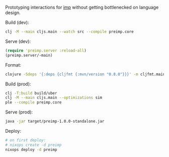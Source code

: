 Prototyping interactions for [imp](https://github.com/jamii/imp) without getting bottlenecked on language design.

Build (dev):

``` bash
clj -M --main cljs.main --watch src --compile preimp.core
```

Serve (dev):

``` clj
(require 'preimp.server :reload-all)
(preimp.server/-main)
```

Format:

``` bash
clojure -Sdeps '{:deps {cljfmt {:mvn/version "0.8.0"}}}' -m cljfmt.main fix
```

Build (prod):

``` bash
clj -T:build build/uber
clj -M --main cljs.main --optimizations sim
ple --compile preimp.core
```

Serve (prod):

``` bash
java -jar target/preimp-1.0.0-standalone.jar
```

Deploy:

``` bash
# on first deploy:
# nixops create -d preimp
nixops deploy -d preimp
```